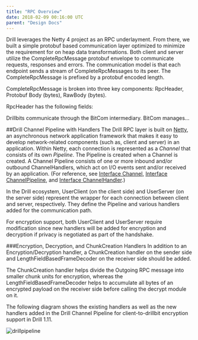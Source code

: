 ```yaml
---
title: "RPC Overview"
date: 2018-02-09 00:16:00 UTC
parent: "Design Docs"
---
```

Drill leverages the Netty 4 project as an RPC underlayment. From there, we
built a simple protobuf based communication layer optimized to minimize the
requirement for on heap data transformations. Both client and server utilize
the CompleteRpcMessage protobuf envelope to communicate requests, responses
and errors. The communication model is that each endpoint sends a stream of
CompleteRpcMessages to its peer. The CompleteRpcMessage is prefixed by a
protobuf encoded length.

CompleteRpcMessage is broken into three key components: RpcHeader, Protobuf
Body (bytes), RawBody (bytes).

RpcHeader has the following fields:

Drillbits communicate through the BitCom intermediary. BitCom manages...

##Drill Channel Pipeline with Handlers
The Drill RPC layer is built on [Netty](http://netty.io/index.html "Netty project"), an asynchronous network application framework that makes it easy to develop network-related components (such as, client and server) in an application. Within Netty, each connection is represented as a *Channel* that consists of its own *Pipeline*. The Pipeline is created when a Channel is created.  A Channel Pipeline consists of one or more inbound and/or outbound ChannelHandlers, which act on I/O events sent and/or received by an application. (For reference, see [Interface Channel](https://netty.io/4.0/api/io/netty/channel/Channel.html "Interface Channel"), [Interface ChannelPipeline](https://netty.io/4.0/api/io/netty/channel/ChannelPipeline.html "Interface ChannelPipeline"), and [Interface ChannelHandler](https://netty.io/4.0/api/io/netty/channel/ChannelHandler.html "Interface ChannelHandler").)

In the Drill ecosystem, UserClient (on the client side) and UserServer (on the server side) represent the wrapper for each connection between client and server, respectively.  They define the Pipeline and various handlers added for the communication path. 

For encryption support, both UserClient and UserServer require modification since new handlers will be added for encryption and decryption if privacy is negotiated as part of the handshake. 

###Encryption, Decryption, and ChunkCreation Handlers
In addition to an Encryption/Decryption handler, a ChunkCreation handler on the sender side and LengthFieldBasedFrameDecoder on the receiver side should be added. 

The ChunkCreation handler helps divide the Outgoing RPC message into smaller chunk units for encryption, whereas the LengthFieldBasedFrameDecoder helps to accumulate all  bytes of an encrypted payload on the receiver side before calling the decrypt module on it. 

The following diagram shows the existing handlers as well as the new handlers added in the Drill Channel Pipeline for client-to-drillbit encryption support in Drill 1.11. 

![drillpipeline]({{site.baseurl}}/docs/img/drill-channel-pipeline-with-handlers.png)  







